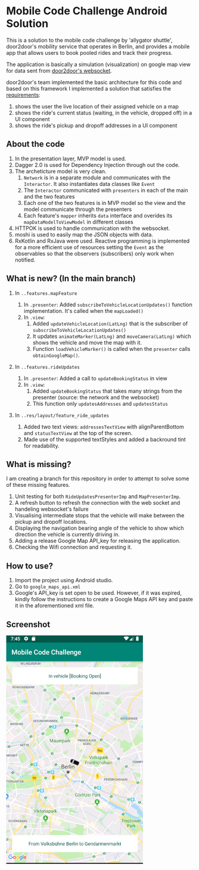 # Mobile Code Challenge Android Solution

This is a solution to the mobile code challenge by 'allygator shuttle', door2door's mobility service that operates in Berlin, and provides a mobile app that allows users to 
book pooled rides and track their progress.

The application is basically a simulation (visualization) on google map view for data sent from [door2door's websocket](https://d2d-frontend-code-challenge.herokuapp.com/docs).

door2door's team implemented the basic architecture for this code and based on this framework I implemented a solution that satisfies 
the [requirements](https://github.com/door2door-io/d2d-code-challenges/tree/master/mobile):
 
1. shows the user the live location of their assigned vehicle on a map
2. shows the ride's current status (waiting, in the vehicle, dropped off) in a UI component
3. shows the ride's pickup and dropoff addresses in a UI component

## About the code
1. In the presentation layer, MVP model is used. 
2. Dagger 2.0 is used for Dependency Injection through out the code. 
3. The archeticture model is very clean. 
	1. `Network` is in a separate module and communicates with the `Interactor`. It also instantiates data classes like `Event`
	2. The `Interactor` communicated with `presenters` in each of the main and the two features
	3. Each one of the two features is in MVP model so the view and the model communicate through the presenters
	4. Each feature's `mapper` inherits `data` interface and overides its `mapDataModelToViewModel` in different classes
4. HTTPOK is used to handle communication with the websocket.
5. moshi is used to easily map the JSON objects with data.
6. RxKotlin and RxJava were used. Reactive programming is implemented for a more efficient use of resources setting the `Event` as the observables so that the observers (subscribers) only work when notified. 

## What is new? (In the main branch)

1. In `..features.mapFeature`
	1. In `.presenter`: 
		Added `subscribeToVehicleLocationUpdates()` function implementation. It's called when the `mapLoaded()`
	2. In `.view`: 
		1. Added `updateVehicleLocation(LatLng)` that is the subscriber of `subscribeToVehicleLocationUpdates()`
		2. It updates `animateMarker(LatLng)` and `moveCamera(LatLng)` which shows the vehicle and move the map with it.
		3. Function `loadVehicleMarker()` is called when the `presenter` calls `obtainGoogleMap()`.

2. In `..features.rideUpdates`
	1. In `.presenter`: 
		Added a call to `updateBookingStatus` in view
	2. In `.view`: 
		1. Added `updateBookingStatus` that takes many strings from the presenter (source: the network and the websocket)
		2. This function only `updatesAddresses` and `updatesStatus`

3. In `..res/layout/feature_ride_updates`
	1. Added two text views: `addressesTextView` with alignParentBottom and `statusTextView` at the top of the screen.
	2. Made use of the supported textStyles and added a backround tint for readability.

## What is missing?
I am creating a branch for this repository in order to attempt to solve some of these missing features.
1. Unit testing for both  `RideUpdatesPresenterImp` and `MapPresenterImp`.
2. A refresh button to refresh the connection with the web socket and handeling websocket's failure
3. Visualising intermediate stops that the vehicle will make between the pickup and dropoff locations. 
4. Displaying the navigation bearing angle of the vehicle to show which direction the vehicle is currently driving in.
5. Adding a release Google Map API_key for releasing the application.
6. Checking the Wifi connection and requesting it.


## How to use?
1. Import the project using Android studio. 
2. Go to `google_maps_api.xml` 
3. Google's API_key is set open to be used. However, if it was expired, kindly follow the instructions to create a Google Maps API key and paste it in the aforementioned xml file.

## Screenshot
![](https://raw.githubusercontent.com/MichaelKMalak/mobile-code-challenge-solution-android/master/img/Snapshot_2.PNG)
